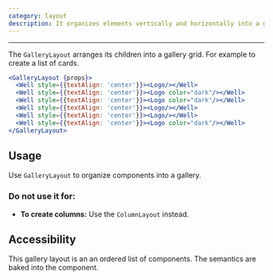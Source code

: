 ```yaml
---
category: layout
description: It organizes elements vertically and horizontally into a gallery grid
---
```


---

The `GalleryLayout` arranges its children into a gallery grid. For example to create a list of cards.

```jsx
<GalleryLayout {props}>
  <Well style={{textAlign: 'center'}}><Logo/></Well>
  <Well style={{textAlign: 'center'}}><Logo color="dark"/></Well>
  <Well style={{textAlign: 'center'}}><Logo color="dark"/></Well>
  <Well style={{textAlign: 'center'}}><Logo/></Well>
  <Well style={{textAlign: 'center'}}><Logo/></Well>
  <Well style={{textAlign: 'center'}}><Logo color="dark"/></Well>
</GalleryLayout>
```

## Usage

Use `GalleryLayout` to organize components into a gallery.

### Do not use it for:

- **To create columns:** Use the `ColumnLayout` instead.

## Accessibility

This gallery layout is an an ordered list of components. The semantics are baked into the component.
